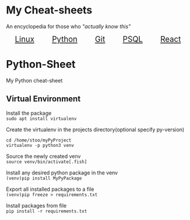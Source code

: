 # My Cheat-sheets
An encyclopedia for those who _"actually know this"_
<style>
    a   {font-size:1.5em}
</style>
<div style='display:flex; justify-content:space-around;'>
    <a href="linux.md">
        Linux
    </a>
    <a href="python.md">
        Python
    </a>
    <a href="git.md">
        Git
    </a><a href="psql.md">
        PSQL
    </a>
    <a href="react.md">
        React
    </a>
</div>

# Python-Sheet
My Python cheat-sheet
## Virtual Environment
Install the package<br>
`sudo apt install virtualenv`

Create the virtualenv in the projects directory(optional specify py-version)<br>
```
cd /home/stoo/myPyProject
virtualenv -p python3 venv
```

Source the newly created venv<br>
`source venv/bin/activate[.fish]`

Install any desired python package in the venv<br>
`(venv)pip install MyPyPackage`

Export all installed packages to a file<br>
`(venv)pip freeze > requirements.txt`

Install packages from file<br>
`pip install -r requirements.txt`
